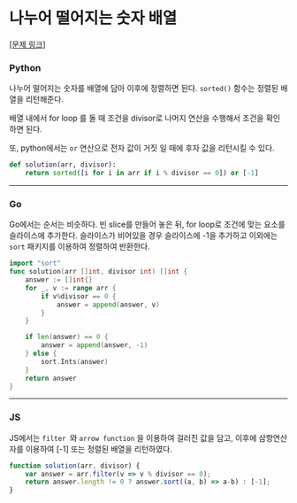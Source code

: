 # 나누어 떨어지는 숫자 배열



[[문제 링크]](https://programmers.co.kr/learn/courses/30/lessons/12910)



### Python

나누어 떨어지는 숫자를 배열에 담아 이후에 정렬하면 된다. `sorted()` 함수는 정렬된 배열을 리턴해준다. 

배열 내에서 for loop 를 돌 때 조건을 divisor로 나머지 연산을 수행해서 조건을 확인 하면 된다.

또, python에서는 `or` 연산으로 전자 값이 거짓 일 때에 후자 값을 리턴시킬 수 있다.

```python
def solution(arr, divisor):
    return sorted([i for i in arr if i % divisor == 0]) or [-1]
```



---

### Go

Go에서는 순서는 비슷하다. 빈 slice를 만들어 놓은 뒤, for loop로 조건에 맞는 요소를 슬라이스에 추가한다. 슬라이스가 비어있을 경우 슬라이스에 -1을 추가하고 이외에는 `sort` 패키지를 이용하여 정렬하여 반환한다.

```Go
import "sort"
func solution(arr []int, divisor int) []int {
	answer := []int{}
	for _, v := range arr {
		if v%divisor == 0 {
			answer = append(answer, v)
		}
	}

	if len(answer) == 0 {
		answer = append(answer, -1)
	} else {
		sort.Ints(answer)
	}
	return answer
}
```



---

### JS

JS에서는 `filter `와 `arrow function` 을 이용하여 걸러진 값을 담고, 이후에 삼항연산자를 이용하여 [-1] 또는 정렬된 배열을 리턴하였다. 

```js
function solution(arr, divisor) {
    var answer = arr.filter(v => v % divisor == 0);   
    return answer.length != 0 ? answer.sort((a, b) => a-b) : [-1];
}
```


